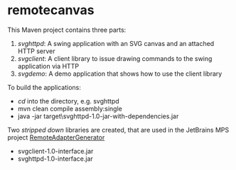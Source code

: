 # remotecanvas
This Maven project contains three parts:
1. _svghttpd_: A swing application with an SVG canvas and an attached HTTP server
2. _svgclient_: A client library to issue drawing commands to the swing application via HTTP
3. _svgdemo_: A demo application that shows how to use the client library

To build the applications:
- _cd_ into the directory, e.g. svghttpd
- mvn clean compile assembly:single
- java -jar target\svghttpd-1.0-jar-with-dependencies.jar

Two _stripped down_ libraries are created, that are used in the JetBrains MPS project [RemoteAdapterGenerator](https://github.com/janradeck/RemoteAdapterGenerator)
- svgclient-1.0-interface.jar
- svghttpd-1.0-interface.jar
